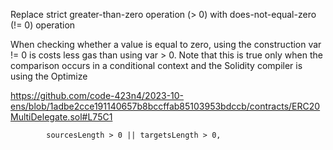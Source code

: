Replace strict greater-than-zero operation (> 0) with does-not-equal-zero (!= 0) operation

When checking whether a value is equal to zero, using the construction var != 0 is costs less gas than using var > 0. Note that this is true only when the comparison occurs in a conditional context and the Solidity compiler is using the Optimize

https://github.com/code-423n4/2023-10-ens/blob/1adbe2cce191140657b8bccffab85103953bdccb/contracts/ERC20MultiDelegate.sol#L75C1

            sourcesLength > 0 || targetsLength > 0,
           